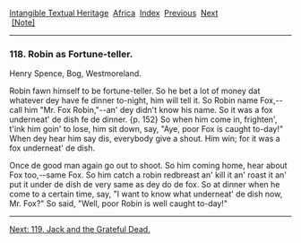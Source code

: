 [Intangible Textual Heritage](../../index)  [Africa](../index) 
[Index](index)  [Previous](jas117)  [Next](jas119)   
 [\[Note\]](jas118n)

------------------------------------------------------------------------

### 118. Robin as Fortune-teller.

Henry Spence, Bog, Westmoreland.

Robin fawn himself to be fortune-teller. So he bet a lot of money dat
whatever dey have fe dinner to-night, him will tell it. So Robin name
Fox,--call him "Mr. Fox Robin,"--an' dey didn't know his name. So it was
a fox underneat' de dish fe de dinner. {p. 152} So when him come in,
frighten', t'ink him goin' to lose, him sit down, say, "Aye, poor Fox is
caught to-day!" When dey hear him say dis, everybody give a shout. Him
win; for it was a fox underneat' de dish.

Once de good man again go out to shoot. So him coming home, hear about
Fox too,--same Fox. So him catch a robin redbreast an' kill it an' roast
it an' put it under de dish de very same as dey do de fox. So at dinner
when he come to a certain time, say, "I want to know what underneat' de
dish now, Mr. Fox?" So said, "Well, poor Robin is well caught to-day!"

------------------------------------------------------------------------

[Next: 119. Jack and the Grateful Dead.](jas119)
